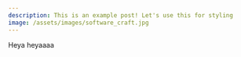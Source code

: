 ```yaml
---
description: This is an example post! Let's use this for styling
image: /assets/images/software_craft.jpg
---
```

Heya heyaaaa
